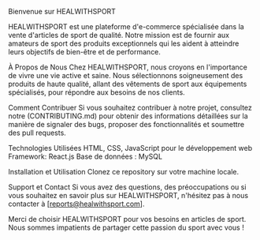 Bienvenue sur HEALWITHSPORT

HEALWITHSPORT est une plateforme d'e-commerce spécialisée dans la vente d'articles de sport de qualité. Notre mission est de fournir aux amateurs de sport des produits exceptionnels qui les aident à atteindre leurs objectifs de bien-être et de performance.

À Propos de Nous
Chez HEALWITHSPORT, nous croyons en l'importance de vivre une vie active et saine. Nous sélectionnons soigneusement des produits de haute qualité, allant des vêtements de sport aux équipements spécialisés, pour répondre aux besoins de nos clients.

Comment Contribuer
Si vous souhaitez contribuer à notre projet, consultez notre (CONTRIBUTING.md) pour obtenir des informations détaillées sur la manière de signaler des bugs, proposer des fonctionnalités et soumettre des pull requests.

Technologies Utilisées
HTML, CSS, JavaScript pour le développement web
Framework: React.js
Base de données : MySQL

Installation et Utilisation
Clonez ce repository sur votre machine locale.

Support et Contact
Si vous avez des questions, des préoccupations ou si vous souhaitez en savoir plus sur HEALWITHSPORT, n'hésitez pas à nous contacter à [reports@healwithsport.com].


Merci de choisir HEALWITHSPORT pour vos besoins en articles de sport. Nous sommes impatients de partager cette passion du sport avec vous !
